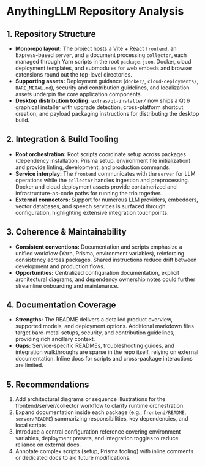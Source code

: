 # AnythingLLM Repository Analysis

## 1. Repository Structure
- **Monorepo layout:** The project hosts a Vite + React `frontend`, an Express-based `server`, and a document processing `collector`, each managed through Yarn scripts in the root `package.json`. Docker, cloud deployment templates, and submodules for web embeds and browser extensions round out the top-level directories.
- **Supporting assets:** Deployment guidance (`docker/`, `cloud-deployments/`, `BARE_METAL.md`), security and contribution guidelines, and localization assets underpin the core application components.
- **Desktop distribution tooling:** `extras/qt-installer/` now ships a Qt 6 graphical installer with upgrade detection, cross-platform shortcut creation, and payload packaging instructions for distributing the desktop build.

## 2. Integration & Build Tooling
- **Root orchestration:** Root scripts coordinate setup across packages (dependency installation, Prisma setup, environment file initialization) and provide linting, development, and production commands.
- **Service interplay:** The `frontend` communicates with the `server` for LLM operations while the `collector` handles ingestion and preprocessing. Docker and cloud deployment assets provide containerized and infrastructure-as-code paths for running the trio together.
- **External connectors:** Support for numerous LLM providers, embedders, vector databases, and speech services is surfaced through configuration, highlighting extensive integration touchpoints.

## 3. Coherence & Maintainability
- **Consistent conventions:** Documentation and scripts emphasize a unified workflow (Yarn, Prisma, environment variables), reinforcing consistency across packages. Shared instructions reduce drift between development and production flows.
- **Opportunities:** Centralized configuration documentation, explicit architectural diagrams, and dependency ownership notes could further streamline onboarding and maintenance.

## 4. Documentation Coverage
- **Strengths:** The README delivers a detailed product overview, supported models, and deployment options. Additional markdown files target bare-metal setups, security, and contribution guidelines, providing rich ancillary context.
- **Gaps:** Service-specific READMEs, troubleshooting guides, and integration walkthroughs are sparse in the repo itself, relying on external documentation. Inline docs for scripts and cross-package interactions are limited.

## 5. Recommendations
1. Add architectural diagrams or sequence illustrations for the frontend/server/collector workflow to clarify runtime orchestration.
2. Expand documentation inside each package (e.g., `frontend/README`, `server/README`) summarizing responsibilities, key dependencies, and local scripts.
3. Introduce a central configuration reference covering environment variables, deployment presets, and integration toggles to reduce reliance on external docs.
4. Annotate complex scripts (setup, Prisma tooling) with inline comments or dedicated docs to aid future modifications.

